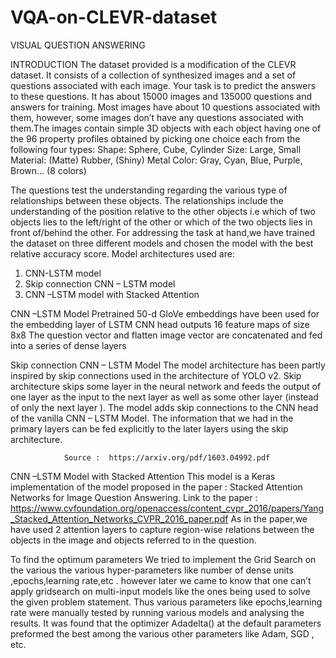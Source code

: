 # VQA-on-CLEVR-dataset


VISUAL QUESTION ANSWERING


INTRODUCTION
The dataset provided is a modification of the CLEVR dataset. It consists of a collection of synthesized images and a set of questions associated with each image. Your task is to predict the answers to these questions. It has about 15000 images and 135000 questions and answers for training. Most images have about 10 questions associated with them, however, some images don’t have any questions associated with them.The images contain simple 3D objects with each object having one of the 96 property profiles obtained by picking one choice each from the following four types:
Shape: Sphere, Cube, Cylinder
Size: Large, Small
Material: (Matte) Rubber, (Shiny) Metal
Color: Gray, Cyan, Blue, Purple, Brown… (8 colors)

The questions test the understanding regarding the various type of relationships between these objects. The relationships include the understanding of the position relative to the other objects i.e which of two objects lies to the left/right of the other or which of the two objects lies in front of/behind the other. 
For addressing the task at hand,we have trained the dataset on three different models and chosen the model with the best relative accuracy score. Model architectures used are:
1.  CNN-LSTM model
2.  Skip connection CNN – LSTM model
3.  CNN –LSTM model with Stacked Attention


CNN –LSTM Model
Pretrained 50-d GloVe embeddings have been used for the embedding layer of LSTM
CNN head outputs 16 feature maps of size 8x8
The question vector and flatten image vector are concatenated and fed into a series of dense layers


Skip connection CNN – LSTM Model
The model architecture has been partly inspired by skip connections used in the architecture of YOLO v2.
Skip architecture skips some layer in the neural network and feeds the output of one layer as the input to the next layer as well as some other layer (instead of only the next layer ).
The model adds skip connections to the CNN head of the vanilla CNN – LSTM Model.
The information that we had in the primary layers can be fed explicitly to the later layers using the skip architecture.

      		 	Source :  https://arxiv.org/pdf/1603.04992.pdf




CNN –LSTM Model with Stacked Attention
This model is a Keras implementation of the model proposed in the paper : 
Stacked Attention Networks for Image Question Answering.
Link to the paper :
https://www.cvfoundation.org/openaccess/content_cvpr_2016/papers/Yang_Stacked_Attention_Networks_CVPR_2016_paper.pdf
As in the paper,we have used 2 attention layers to capture region-wise relations between the objects in the image and objects referred to in the question.


To find the optimum parameters We tried to implement the Grid Search on the various the various hyper-parameters like number of dense units ,epochs,learning rate,etc . however later we came to know that one can’t apply gridsearch on multi-input models like the ones being used to solve the given problem statement. Thus various parameters like epochs,learning rate were manually tested by running various models and analysing the results. It was found that the optimizer Adadelta() at the default parameters preformed the best among the various other parameters like Adam, SGD , etc.  


